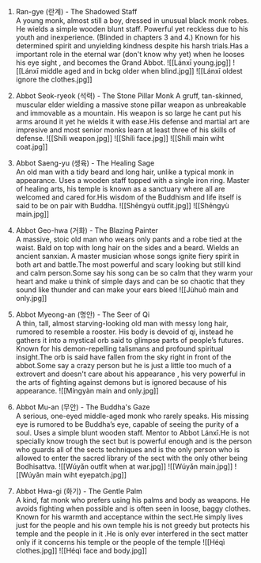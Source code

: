 1. Ran-gye (란계) - The Shadowed Staff  
    A young monk, almost still a boy, dressed in unusual black monk robes. He wields a simple wooden blunt staff. Powerful yet reckless due to his youth and inexperience. (Blinded in chapters 3 and 4.) Known for his determined spirit and unyielding kindness despite his harsh trials.Has a important role in the eternal war (don't know why yet) when he looses his eye sight , and becomes the Grand Abbot.
    ![[Lánxī young.jpg]]
    ![[Lánxī middle aged and in bckg older when blind.jpg]]
    ![[Lánxī oldest ignore the clothes.jpg]]
    
2. Abbot Seok-ryeok (석력) - The Stone Pillar Monk
    A gruff, tan-skinned, muscular elder wielding a massive stone pillar weapon as unbreakable and immovable as a mountain. His weapon is so large he cant put his arms around it yet he wields it with ease.His defense and martial art are impresive and most senior monks learn at least three of his skills of defense.
    ![[Shílì weapon.jpg]]
    ![[Shílì face.jpg]]
    ![[Shílì main wiht coat.jpg]]
    
3. Abbot Saeng-yu (생육) - The Healing Sage  
    An old man with a tidy beard and long hair, unlike a typical monk in appearance. Uses a wooden staff topped with a single iron ring. Master of healing arts, his temple is known as a sanctuary where all are welcomed and cared for.His wisdom of the Buddhism and life itself is said to be on pair with Buddha.
    ![[Shēngyù outfit.jpg]]
    ![[Shēngyù main.jpg]]
    
4. Abbot Geo-hwa (거화) - The Blazing Painter  
    A massive, stoic old man who wears only pants and a robe tied at the waist. Bald on top with long hair on the sides and a beard. Wields an ancient sanxian. A master musician whose songs ignite fiery spirit in both art and battle.The most powerful and scary looking but still kind and calm person.Some say his song can be so calm that they warm your heart and make u think of simple days and can be so chaotic that they sound like thunder and can make your ears bleed
    ![[Jùhuǒ main and only.jpg]]
    
5. Abbot Myeong-an (명안) - The Seer of Qi  
    A thin, tall, almost starving-looking old man with messy long hair, rumored to resemble a rooster. His body is devoid of qi, instead he gathers it into a mystical orb said to glimpse parts of people’s futures. Known for his demon-repelling talismans and profound spiritual insight.The orb is said have fallen from the sky right in front of the abbot.Some say a crazy person but he is just a little too much of a extrovert and doesn't care about his appearance , his very powerful in the arts of fighting against demons but is ignored because of his appearance.
    ![[Míngyàn main and only.jpg]]
    
6. Abbot Mu-an (무안) - The Buddha's Gaze  
    A serious, one-eyed middle-aged monk who rarely speaks. His missing eye is rumored to be Buddha’s eye, capable of seeing the purity of a soul. Uses a simple blunt wooden staff. Mentor to Abbot Lánxī.He is not specially know trough the sect but is powerful enough and is the person who guards all of the sects techniques and is the only person who is allowed to enter the sacred library of the sect with the only other being Bodhisattva.
    ![[Wúyǎn outfit when at war.jpg]]
    ![[Wúyǎn main.jpg]]
    ![[Wúyǎn main wiht eyepatch.jpg]]
    
7. Abbot Hwa-gi (화기) - The Gentle Palm  
    A kind, fat monk who prefers using his palms and body as weapons. He avoids fighting when possible and is often seen in loose, baggy clothes. Known for his warmth and acceptance within the sect.He simply lives just for the people and his own temple his is not greedy but protects his temple and the people in it .He is only ever interfered in the sect matter only if it concerns his temple or the people of the temple
    ![[Héqì clothes.jpg]]
    ![[Héqì face and body.jpg]]